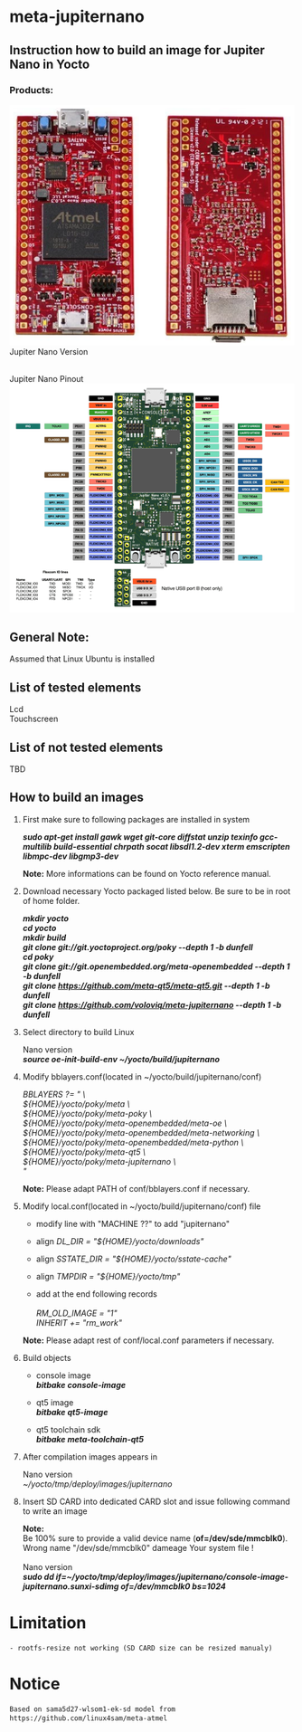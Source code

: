 # meta-jupiternano

## Instruction how to build an image for Jupiter Nano in Yocto

### Products:

![3d_view](jupiter-nano.png) <br>
Jupiter Nano Version <br>
<br>

Jupiter Nano Pinout <br>
![Pinout](jupiter-nano-pinout.png) <br>


## General Note:
Assumed that Linux Ubuntu is installed

## List of tested elements

Lcd <br>
Touchscreen <br>

## List of not tested elements

TBD <br>

## How to build an images

1. First make sure to following packages are installed in system

    ***sudo apt-get install gawk wget git-core diffstat unzip texinfo gcc-multilib build-essential chrpath socat libsdl1.2-dev xterm emscripten libmpc-dev libgmp3-dev***

    **Note:**
    More informations can be found on Yocto reference manual.

2. Download necessary Yocto packaged listed below. Be sure to be in root of home folder.

	***mkdir yocto***<br>
	***cd yocto*** <br>
	***mkdir build*** <br>
	***git clone git://git.yoctoproject.org/poky --depth 1 -b dunfell*** <br>
        ***cd poky*** <br>
	***git clone git://git.openembedded.org/meta-openembedded --depth 1 -b dunfell*** <br>
	***git clone https://github.com/meta-qt5/meta-qt5.git --depth 1 -b dunfell*** <br>
	***git clone https://github.com/voloviq/meta-jupiternano --depth 1 -b dunfell*** <br>

3. Select directory to build Linux

    Nano version <br>
	***source oe-init-build-env ~/yocto/build/jupiternano*** <br>

4. Modify bblayers.conf(located in ~/yocto/build/jupiternano/conf)

    *BBLAYERS ?= " \\\
      ${HOME}/yocto/poky/meta \\\
      ${HOME}/yocto/poky/meta-poky \\\
      ${HOME}/yocto/poky/meta-openembedded/meta-oe \\\
      ${HOME}/yocto/poky/meta-openembedded/meta-networking \\\
      ${HOME}/yocto/poky/meta-openembedded/meta-python \\\
      ${HOME}/yocto/poky/meta-qt5 \\\
      ${HOME}/yocto/poky/meta-jupiternano \\\
      "*<br>

    **Note:** Please adapt PATH of conf/bblayers.conf if necessary. <br>

5. Modify local.conf(located in ~/yocto/build/jupiternano/conf) file

    - modify line with "MACHINE ??" to add "jupiternano"

    - align *DL_DIR = "${HOME}/yocto/downloads"* <br>

    - align *SSTATE_DIR = "${HOME}/yocto/sstate-cache"* <br>
    
    - align *TMPDIR = "${HOME}/yocto/tmp"* <br>
    
    - add at the end following records <br> <br>
    	*RM_OLD_IMAGE = "1"* <br>
	*INHERIT += "rm_work"* <br>

    **Note:** Please adapt rest of conf/local.conf parameters if necessary. <br>

6. Build objects

    - console image <br>
      ***bitbake console-image*** <br>

    - qt5 image <br>
      ***bitbake qt5-image*** <br>

    - qt5 toolchain sdk <br>
      ***bitbake meta-toolchain-qt5*** <br>

7. After compilation images appears in

    Nano version <br>
	*~/yocto/tmp/deploy/images/jupiternano* <br>

8. Insert SD CARD into dedicated CARD slot and issue following command to write an image

    **Note:** <br>
    Be 100% sure to provide a valid device name (**of=/dev/sde/mmcblk0**). Wrong name "/dev/sde/mmcblk0" dameage Your system file ! <br> <br>
        Nano version <br>
    	***sudo dd if=~/yocto/tmp/deploy/images/jupiternano/console-image-jupiternano.sunxi-sdimg of=/dev/mmcblk0 bs=1024*** <br>

# Limitation

	- rootfs-resize not working (SD CARD size can be resized manualy)
	
# Notice
    Based on sama5d27-wlsom1-ek-sd model from
    https://github.com/linux4sam/meta-atmel
